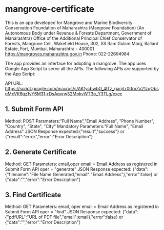 # mangrove-certificate

This is an app developed for 
Mangrove and Marine Biodiversity Conservation Foundation of Maharashtra (Mangrove Foundation)
(An Autonomous Body under Revenue & Forests Department, Government of Maharashtra)
Office of the Additional Principal Chief Conservator of Forests, Mangrove Cell,
Wakefield House, 302, SS Ram Gulam Marg, 
Ballard Estate, Fort, Mumbai, Maharashtra - 400001
https://mangroves.maharashtra.gov.in
Phone: 022-22694984

The app provides an interface for adopting a mangrove. The app uses Google App Script to serve all the APIs. The following APIs are supported by the App Script:

API URL: https://script.google.com/macros/s/AKfycbwbO_4ITz_ganjLr00prZx21zqObsqMxVK6qz1vY6M31-rDsAqvrw32MpkvWT3o_Y3TLg/exec

## 1. Submit Form API
Method: POST
Parameters:"Full Name","Email Address", "Phone Number", "Country", "State", "City"
Mandatory Parameters:"Full Name", "Email Address"
JSON Response expected:{"result","success"} or {"result":"error","error":"Error Description"}

## 2. Generate Certificate
Method: GET
Parameters: email,oper
email = Email Address as registered in Submit Form API
oper = "generate"
JSON Response expected: 
{"data":{"filename":"File Name Generated,"email":"Email Address"},"error":false}
or
{"data":"","error":"Error Description"}

## 3. Find Certificate
Method: GET
Parameters: email, oper
email = Email Address as registered in Submit Form API
oper = "find"
JSON Response expected: 
{"data":{"pdfURL":"URL of PDF file","email":email},"error":false}
or
{"data":"","error":"Error Description"}

